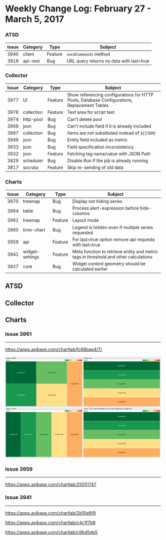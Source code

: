 Weekly Change Log: February 27 - March 5, 2017
==============================================

### ATSD

| Issue| Category        | Type    | Subject                                                                              |
|------|-----------------|---------|--------------------------------------------------------------------------------------|
| 3940 | client          | Feature | `sendCommands` method                                                                |
| 3918 | api-rest        | Bug     | URL query returns no data with last=true                                             |

### Collector

| Issue| Category        | Type    | Subject                                                                              |
|------|-----------------|---------|--------------------------------------------------------------------------------------|  
| 3977 | UI              | Feature | Show referencing configurations for HTTP Pools, Database Configurations, Replacement Tables |
| 3976 | collection      | Feature | Text area for script text                                                            |
| 3974 | http-pool       | Bug     | Can't delete pool                                                                    |
| 3969 | json            | Bug     | Can't include field if it is already included                                        |
| 3967 | collection      | Bug     | Items are not substituted instead of `${ITEM}`                                       |
| 3949 | json            | Bug     | Entity field included as metric                                                      |
| 3933 | json            | Bug     | Field specification inconsistency                                                    |
| 3932 | json            | Feature | Fetching tag name/value with JSON Path                                               |
| 3829 | scheduler       | Bug     | Disable Run if the job is already running                                            |
| 3817 | socrata         | Feature | Skip re-sending of old data                                                          |

### Charts

| Issue| Category        | Type    | Subject                                                                              |
|------|-----------------|---------|--------------------------------------------------------------------------------------| 
| 3970 | treemap         | Bug     | Display not hiding series                                                            |
| 3964 | table           | Bug     | Process alert-expression before hide-columns                                         |
| 3961 | treemap         | Feature | Layout mode                                                                          |
| 3960 | time-chart      | Bug     | Legend is hidden even if multiple series requested                                   | 
| 3959 | api             | Feature | For last=true option remove api requests with last=true                              |
| 3941 | widget-settings | Feature | Meta function to retrieve entity and metric tags in threshold and other calculations |
| 3927 | core            | Bug     | Widget content geometry should be calculated earlier                                 |

## ATSD

## Collector

## Charts

### Issue 3961
--------------

https://apps.axibase.com/chartlab/fc68bae4/7/

![](Images/Figure1.png)

### Issue 3959
--------------

https://apps.axibase.com/chartlab/25551747

### Issue 3941
--------------

https://apps.axibase.com/chartlab/2b15e6f9

https://apps.axibase.com/chartlab/c4c1f7b8

https://apps.axibase.com/chartlab/c9bd5eb5
